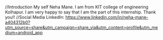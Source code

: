 //Introduction 
My self Neha Mane. I am from KIT college of engineering Kolhapur. I am very happy to say that I am the part of this internship.
Thank you!!
//Social Media
LinkedIn:
https://www.linkedin.com/in/neha-mane-a404312b0?utm_source=share&utm_campaign=share_via&utm_content=profile&utm_medium=android_app
